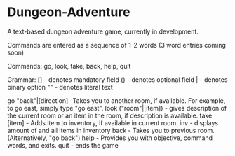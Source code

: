 # Dungeon-Adventure
A text-based dungeon adventure game, currently in development.

Commands are entered as a sequence of 1-2 words (3 word entries coming soon)

Commands: go, look, take, back, help, quit

Grammar: 
[] - denotes mandatory field
() - denotes optional field
| - denotes binary option
"" - denotes literal text

go "back"|[direction]- Takes you to another room, if available. For example, to go east, simply type "go east". 
look ("room"|[item]) - gives description of the current room or an item in the room, if description is available.
take [item] - Adds item to inventory, if available in current room.
inv - displays amount of and all items in inventory
back - Takes you to previous room. (Alternatively, "go back")
help - Provides you with objective, command words, and exits.
quit - ends the game
